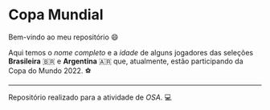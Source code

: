 # Copa Mundial

Bem-vindo ao meu repositório :smile:

Aqui temos o *nome completo* e a *idade* de alguns jogadores das seleções **Brasileira** :brazil: e **Argentina** :argentina: que, atualmente, estão participando da Copa do Mundo 2022.  :soccer:

---
Repositório realizado para a atividade de *OSA*.  :computer: